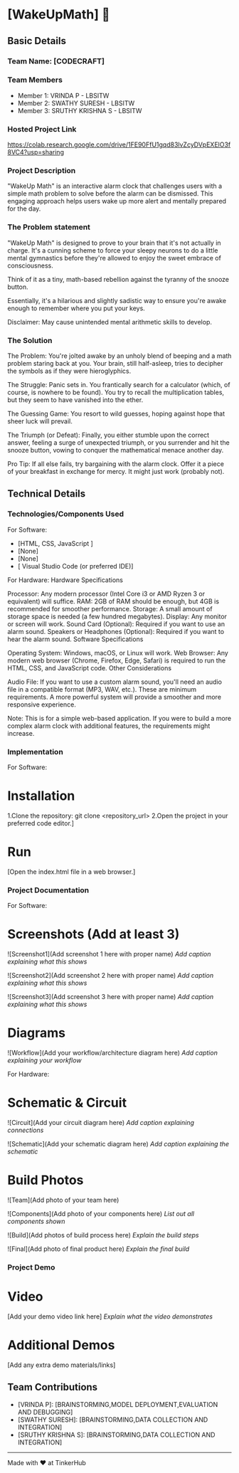 # [WakeUpMath] 🎯


## Basic Details
### Team Name: [CODECRAFT]


### Team Members
- Member 1: VRINDA P - LBSITW
- Member 2: SWATHY SURESH - LBSITW
- Member 3: SRUTHY KRISHNA S - LBSITW

### Hosted Project Link
https://colab.research.google.com/drive/1FE90FfU1gqd83lvZcyDVpEXElO3f8VC4?usp=sharing

### Project Description
"WakeUp Math" is an interactive alarm clock that challenges users with a simple math problem to solve before the alarm can be dismissed. This engaging approach helps users wake up more alert and mentally prepared for the day.

### The Problem statement
"WakeUp Math" is designed to prove to your brain that it's not actually in charge. It's a cunning scheme to force your sleepy neurons to do a little mental gymnastics before they're allowed to enjoy the sweet embrace of consciousness.

Think of it as a tiny, math-based rebellion against the tyranny of the snooze button.

Essentially, it's a hilarious and slightly sadistic way to ensure you're awake enough to remember where you put your keys.

Disclaimer: May cause unintended mental arithmetic skills to develop.

### The Solution
The Problem: You're jolted awake by an unholy blend of beeping and a math problem staring back at you. Your brain, still half-asleep, tries to decipher the symbols as if they were hieroglyphics.

The Struggle: Panic sets in. You frantically search for a calculator (which, of course, is nowhere to be found). You try to recall the multiplication tables, but they seem to have vanished into the ether.

The Guessing Game: You resort to wild guesses, hoping against hope that sheer luck will prevail.

The Triumph (or Defeat): Finally, you either stumble upon the correct answer, feeling a surge of unexpected triumph, or you surrender and hit the snooze button, vowing to conquer the mathematical menace another day.

Pro Tip: If all else fails, try bargaining with the alarm clock. Offer it a piece of your breakfast in exchange for mercy. It might just work (probably not).

## Technical Details
### Technologies/Components Used
For Software:
- [HTML, CSS, JavaScript ]
- [None]
- [None]
- [ Visual Studio Code (or preferred IDE)]

For Hardware:
Hardware Specifications

Processor: Any modern processor (Intel Core i3 or AMD Ryzen 3 or equivalent) will suffice.
RAM: 2GB of RAM should be enough, but 4GB is recommended for smoother performance.
Storage: A small amount of storage space is needed (a few hundred megabytes).
Display: Any monitor or screen will work.
Sound Card (Optional): Required if you want to use an alarm sound.
Speakers or Headphones (Optional): Required if you want to hear the alarm sound.
Software Specifications

Operating System: Windows, macOS, or Linux will work.
Web Browser: Any modern web browser (Chrome, Firefox, Edge, Safari) is required to run the HTML, CSS, and JavaScript code.
Other Considerations

Audio File: If you want to use a custom alarm sound, you'll need an audio file in a compatible format (MP3, WAV, etc.).
These are minimum requirements. A more powerful system will provide a smoother and more responsive experience.

Note: This is for a simple web-based application. If you were to build a more complex alarm clock with additional features, the requirements might increase.

### Implementation
For Software:
# Installation
1.Clone the repository: git clone <repository_url>
2.Open the project in your preferred code editor.]

# Run
[Open the index.html file in a web browser.]

### Project Documentation
For Software:

# Screenshots (Add at least 3)
![Screenshot1](Add screenshot 1 here with proper name)
*Add caption explaining what this shows*

![Screenshot2](Add screenshot 2 here with proper name)
*Add caption explaining what this shows*

![Screenshot3](Add screenshot 3 here with proper name)
*Add caption explaining what this shows*

# Diagrams
![Workflow](Add your workflow/architecture diagram here)
*Add caption explaining your workflow*

For Hardware:

# Schematic & Circuit
![Circuit](Add your circuit diagram here)
*Add caption explaining connections*

![Schematic](Add your schematic diagram here)
*Add caption explaining the schematic*

# Build Photos
![Team](Add photo of your team here)


![Components](Add photo of your components here)
*List out all components shown*

![Build](Add photos of build process here)
*Explain the build steps*

![Final](Add photo of final product here)
*Explain the final build*

### Project Demo
# Video
[Add your demo video link here]
*Explain what the video demonstrates*

# Additional Demos
[Add any extra demo materials/links]

## Team Contributions
- [VRINDA P]: [BRAINSTORMING,MODEL DEPLOYMENT,EVALUATION AND DEBUGGING]
- [SWATHY SURESH]: [BRAINSTORMING,DATA COLLECTION AND INTEGRATION]
- [SRUTHY KRISHNA S]: [BRAINSTORMING,DATA COLLECTION AND INTEGRATION]

---
Made with ❤️ at TinkerHub
